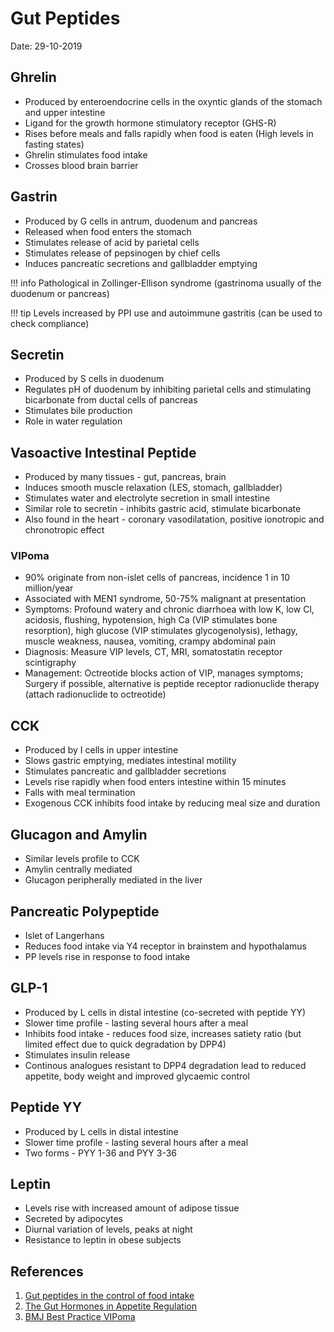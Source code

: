 # Gut Peptides

Date: 29-10-2019

## Ghrelin

- Produced by enteroendocrine cells in the oxyntic glands of the stomach and upper intestine
- Ligand for the growth hormone stimulatory receptor (GHS-R)
- Rises before meals and falls rapidly when food is eaten (High levels in fasting states)
- Ghrelin stimulates food intake
- Crosses blood brain barrier

## Gastrin

- Produced by G cells in antrum, duodenum and pancreas
- Released when food enters the stomach
- Stimulates release of acid by parietal cells
- Stimulates release of pepsinogen by chief cells
- Induces pancreatic secretions and gallbladder emptying

!!! info
    Pathological in Zollinger-Ellison syndrome (gastrinoma usually of the duodenum or pancreas)

!!! tip
    Levels increased by PPI use and autoimmune gastritis (can be used to check compliance)

## Secretin

- Produced by S cells in duodenum
- Regulates pH of duodenum by inhibiting parietal cells and stimulating bicarbonate from ductal cells of pancreas
- Stimulates bile production
- Role in water regulation

## Vasoactive Intestinal Peptide

- Produced by many tissues - gut, pancreas, brain
- Induces smooth muscle relaxation (LES, stomach, gallbladder)
- Stimulates water and electrolyte secretion in small intestine
- Similar role to secretin - inhibits gastric acid, stimulate bicarbonate
- Also found in the heart - coronary vasodilatation, positive ionotropic and chronotropic effect

### VIPoma

- 90% originate from non-islet cells of pancreas, incidence 1 in 10 million/year
- Associated with MEN1 syndrome, 50-75% malignant at presentation
- Symptoms: Profound watery and chronic diarrhoea with low K, low Cl, acidosis, flushing, hypotension, high Ca (VIP stimulates bone resorption), high glucose (VIP stimulates glycogenolysis), lethagy, muscle weakness, nausea, vomiting, crampy abdominal pain
- Diagnosis: Measure VIP levels, CT, MRI, somatostatin receptor scintigraphy
- Management: Octreotide blocks action of VIP, manages symptoms; Surgery if possible, alternative is peptide receptor radionuclide therapy (attach radionuclide to octreotide)

## CCK

- Produced by I cells in upper intestine
- Slows gastric emptying, mediates intestinal motility
- Stimulates pancreatic and gallbladder secretions
- Levels rise rapidly when food enters intestine within 15 minutes
- Falls with meal termination
- Exogenous CCK inhibits food intake by reducing meal size and duration

## Glucagon and Amylin

- Similar levels profile to CCK
- Amylin centrally mediated
- Glucagon peripherally mediated in the liver

## Pancreatic Polypeptide

- Islet of Langerhans
- Reduces food intake via Y4 receptor in brainstem and hypothalamus
- PP levels rise in response to food intake

## GLP-1

- Produced by L cells in distal intestine (co-secreted with peptide YY)
- Slower time profile - lasting several hours after a meal
- Inhibits food intake - reduces food size, increases satiety ratio (but limited effect due to quick degradation by DPP4)
- Stimulates insulin release
- Continous analogues resistant to DPP4 degradation lead to reduced appetite, body weight and improved glycaemic control

## Peptide YY

- Produced by L cells in distal intestine
- Slower time profile - lasting several hours after a meal
- Two forms - PYY 1-36 and PYY 3-36

## Leptin

- Levels rise with increased amount of adipose tissue
- Secreted by adipocytes
- Diurnal variation of levels, peaks at night
- Resistance to leptin in obese subjects

## References

1. [Gut peptides in the control of food intake](https://www.nature.com/articles/ijo20099)
2. [The Gut Hormones in Appetite Regulation](https://www.ncbi.nlm.nih.gov/pmc/articles/PMC3178198/)
3. [BMJ Best Practice VIPoma](https://bestpractice.bmj.com/topics/en-us/876)
